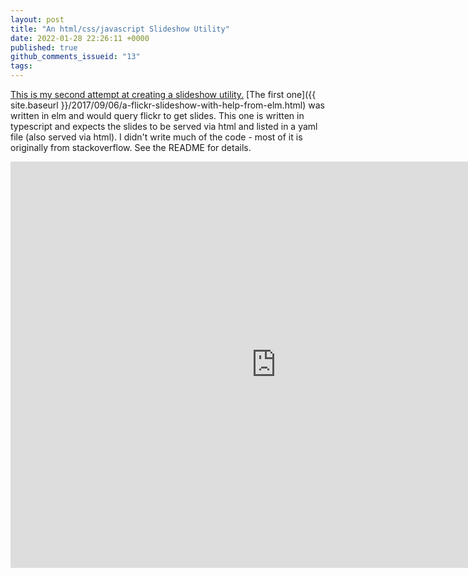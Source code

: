 ```yaml
---
layout: post
title: "An html/css/javascript Slideshow Utility"
date: 2022-01-28 22:26:11 +0000
published: true
github_comments_issueid: "13"
tags:
---
```

[This is my second attempt at creating a slideshow utility.](https://github.com/dc25/slideshow1)  [The first one]({{ site.baseurl }}/2017/09/06/a-flickr-slideshow-with-help-from-elm.html) was written in elm and would query flickr to get slides.  This one is written in typescript and expects the slides to be served via html and listed in a yaml file (also served via html).   I didn't write much of the code - most of it is originally from stackoverflow.  See the README for details.

<iframe width="850" height="650" src="https://dc25.github.io/slideshow1/?slidesURL=https%3A%2F%2Fdc25.github.io%2Fsample_slides%2Fslides.yml" frameborder="0" allowfullscreen></iframe>
